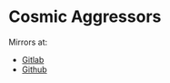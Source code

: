 Cosmic Aggressors
=================

Mirrors at:
* [Gitlab] 
* [Github]

[Gitlab]: <https://gitlab.com/yuvallanger/cosmic-aggressors>
[Github]: <https://github.com/yuvallanger/cosmic-aggressors>

